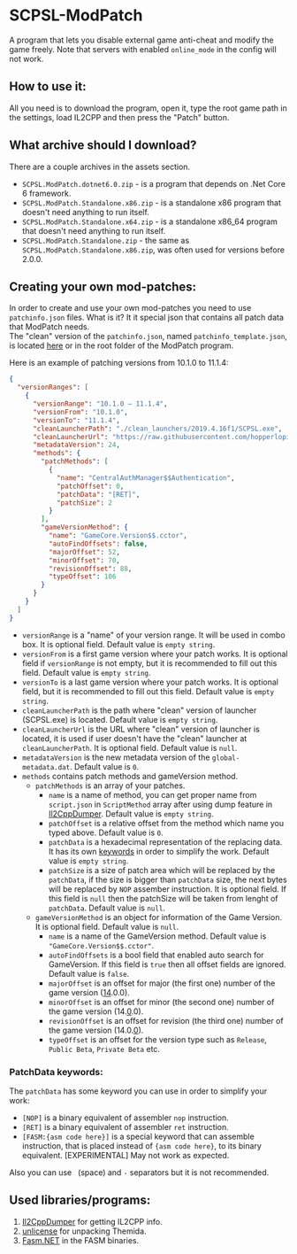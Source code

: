 # SCPSL-ModPatch
A program that lets you disable external game anti-cheat and modify the game freely. Note that servers with enabled `online_mode` in the config will not work.

## How to use it:
All you need is to download the program, open it, type the root game path in the settings, load IL2CPP and then press the "Patch" button.

## What archive should I download?
There are a couple archives in the assets section.
- `SCPSL.ModPatch.dotnet6.0.zip` - is a program that depends on .Net Core 6 framework.
- `SCPSL.ModPatch.Standalone.x86.zip` - is a standalone x86 program that doesn't need anything to run itself.
- `SCPSL.ModPatch.Standalone.x64.zip` - is a standalone x86_64 program that doesn't need anything to run itself.
- `SCPSL.ModPatch.Standalone.zip` - the same as `SCPSL.ModPatch.Standalone.x86.zip`, was often used for versions before 2.0.0.

## Creating your own mod-patches:
In order to create and use your own mod-patches you need to use `patchinfo.json` files.
What is it? It it special json that contains all patch data that ModPatch needs.<br/>
The "clean" version of the `patchinfo.json`, named `patchinfo_template.json`, is located [here](Shared_Files/patchinfo_template/patchinfo_template.json) or in the root folder of the ModPatch program.

Here is an example of patching versions from 10.1.0 to 11.1.4:
```json
{
  "versionRanges": [
    {
      "versionRange": "10.1.0 – 11.1.4",
      "versionFrom": "10.1.0",
      "versionTo": "11.1.4",
      "cleanLauncherPath": "./clean_launchers/2019.4.16f1/SCPSL.exe",
      "cleanLauncherUrl": "https://raw.githubusercontent.com/hopperlopip/SCPSL-ModPatch/refs/heads/master/Shared_Files/clean_launchers/2019.4.16f1/SCPSL.exe",
      "metadataVersion": 24,
      "methods": {
        "patchMethods": [
          {
            "name": "CentralAuthManager$$Authentication",
            "patchOffset": 0,
            "patchData": "[RET]",
            "patchSize": 2
          }
        ],
        "gameVersionMethod": {
          "name": "GameCore.Version$$.cctor",
          "autoFindOffsets": false,
          "majorOffset": 52,
          "minorOffset": 70,
          "revisionOffset": 88,
          "typeOffset": 106
        }
      }
    }
  ]
}
```
- `versionRange` is a "name" of your version range. It will be used in combo box. It is optional field. Default value is `empty string`.
- `versionFrom` is a first game version where your patch works. It is optional field if `versionRange` is not empty, but it is recommended to fill out this field. Default value is `empty string`.
- `versionTo` is a last game version where your patch works. It is optional field, but it is recommended to fill out this field. Default value is `empty string`.
- `cleanLauncherPath` is the path where "clean" version of launcher (SCPSL.exe) is located. Default value is `empty string`.
- `cleanLauncherUrl` is the URL where "clean" version of launcher is located, it is used if user doesn't have the "clean" launcher at `cleanLauncherPath`. It is optional field. Default value is `null`.
- `metadataVersion` is the new metadata version of the `global-metadata.dat`. Default value is `0`.
- `methods` contains patch methods and gameVersion method.
  - `patchMethods` is an array of your patches.
    - `name` is a name of method, you can get proper name from `script.json` in `ScriptMethod` array after using dump feature in [Il2CppDumper](https://github.com/Perfare/Il2CppDumper). Default value is `empty string`.
    - `patchOffset` is a relative offset from the method which name you typed above. Default value is `0`.
    - `patchData` is a hexadecimal representation of the replacing data. It has its own [keywords](#patchdata-keywords) in order to simplify the work. Default value is `empty string`.
    - `patchSize` is a size of patch area which will be replaced by the `patchData`, if the size is bigger than `patchData` size, the next bytes will be replaced by `NOP` assember instruction. It is optional field. If this field is `null` then the patchSize will be taken from lenght of `patchData`. Default value is `null`.
  - `gameVersionMethod` is an object for information of the Game Version. It is optional field. Default value is `null`.
    - `name` is a name of the GameVersion method. Default value is `"GameCore.Version$$.cctor"`.
    - `autoFindOffsets` is a bool field that enabled auto search for GameVersion. If this field is `true` then all offset fields are ignored. Default value is `false`.
    - `majorOffset` is an offset for major (the first one) number of the game version (<ins>14</ins>.0.0).
    - `minorOffset` is an offset for minor (the second one) number of the game version (14.<ins>0</ins>.0).
    - `revisionOffset` is an offset for revision (the third one) number of the game version (14.0.<ins>0</ins>).
    - `typeOffset` is an offset for the version type such as `Release`, `Public Beta`, `Private Beta` etc.

### PatchData keywords:
The `patchData` has some keyword you can use in order to simplify your work:
- `[NOP]` is a binary equivalent of assembler `nop` instruction.
- `[RET]` is a binary equivalent of assembler `ret` instruction.
- `[FASM:{asm code here}]` is a special keyword that can assemble instruction, that is placed instead of `{asm code here}`, to its binary equivalent. [EXPERIMENTAL] May not work as expected.

Also you can use ` `(space) and `-` separators but it is not recommended.

## Used libraries/programs:
1) [Il2CppDumper](https://github.com/Perfare/Il2CppDumper) for getting IL2CPP info.
2) [unlicense](https://github.com/ergrelet/unlicense) for unpacking Themida.
3) [Fasm.NET](https://github.com/JamesMenetrey/Fasm.NET) in the FASM binaries.
